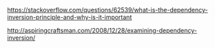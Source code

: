https://stackoverflow.com/questions/62539/what-is-the-dependency-inversion-principle-and-why-is-it-important

http://aspiringcraftsman.com/2008/12/28/examining-dependency-inversion/